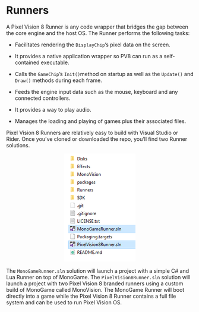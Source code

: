 # Runners

A Pixel Vision 8 Runner is any code wrapper that bridges the gap between the core engine and the host OS. The Runner performs the following tasks:

* Facilitates rendering the `DisplayChip`’s pixel data on the screen.

* It provides a native application wrapper so PV8 can run as a self-contained executable.

* Calls the `GameChip`’s `Init()`method on startup as well as the `Update()` and `Draw()` methods during each frame.

* Feeds the engine input data such as the mouse, keyboard and any connected controllers.

* It provides a way to play audio.

* Manages the loading and playing of games plus their associated files.

Pixel Vision 8 Runners are relatively easy to build with Visual Studio or Rider. Once you’ve cloned or downloaded the repo, you’ll find two Runner solutions.

<p style="text-align:center"><img src="images/Runners_image_0.png" /></p>

The `MonoGameRunner.sln` solution will launch a project with a simple C# and Lua Runner on top of MonoGame. The `PixelVision8Runner.sln` solution will launch a project with two Pixel Vision 8 branded runners using a custom build of MonoGame called MonoVision. The MonoGame Runner will boot directly into a game while the Pixel Vision 8 Runner contains a full file system and can be used to run Pixel Vision OS.


